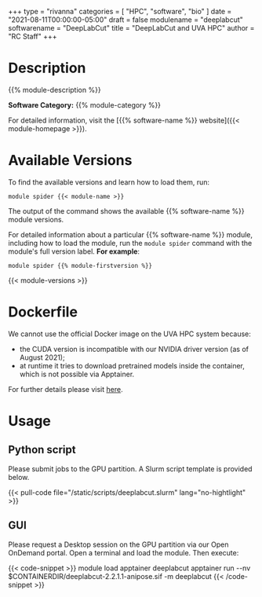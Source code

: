 +++
type = "rivanna"
categories = [
  "HPC",
  "software",
  "bio"
]
date = "2021-08-11T00:00:00-05:00"
draft = false
modulename = "deeplabcut"
softwarename = "DeepLabCut"
title = "DeepLabCut and UVA HPC"
author = "RC Staff"
+++

# Description

{{% module-description %}}

**Software Category:** {{% module-category %}}

For detailed information, visit the [{{% software-name %}} website]({{< module-homepage >}}).

# Available Versions
To find the available versions and learn how to load them, run:

```
module spider {{< module-name >}}
```

The output of the command shows the available {{% software-name %}} module versions.

For detailed information about a particular {{% software-name %}} module, including how to load the module, run the `module spider` command with the module's full version label. __For example__:
```
module spider {{% module-firstversion %}}
```

{{< module-versions >}}

# Dockerfile

We cannot use the official Docker image on the UVA HPC system because:
- the CUDA version is incompatible with our NVIDIA driver version (as of August 2021);
- at runtime it tries to download pretrained models inside the container, which is not possible via Apptainer.

For further details please visit [here](https://github.com/uvarc/rivanna-docker/blob/master/deeplabcut/2.2/Dockerfile).

# Usage

## Python script
Please submit jobs to the GPU partition. A Slurm script template is provided below.

{{< pull-code file="/static/scripts/deeplabcut.slurm" lang="no-hightlight" >}}

## GUI
Please request a Desktop session on the GPU partition via our Open OnDemand portal. Open a terminal and load the module. Then execute:

{{< code-snippet >}}
module load apptainer deeplabcut
apptainer run --nv $CONTAINERDIR/deeplabcut-2.2.1.1-anipose.sif -m deeplabcut
{{< /code-snippet >}}
